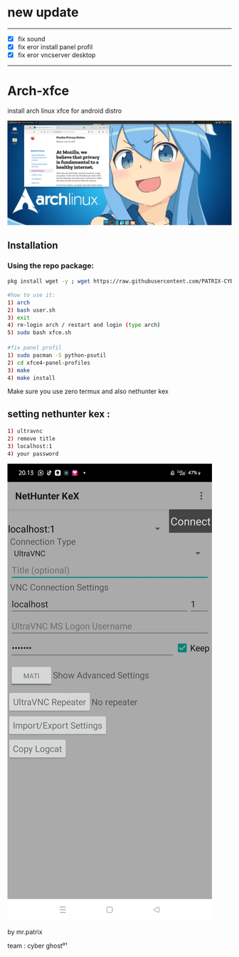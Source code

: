 # new update 
---
- [x] fix sound 
- [x] fix eror install panel profil 
- [x] fix eror vncserver desktop 
---

# Arch-xfce
install arch linux xfce for android distro

![Deskripsi Gambar](IMG_20240627_202715.png)

## Installation

### Using the repo package:
```sh
pkg install wget -y ; wget https://raw.githubusercontent.com/PATRIX-CYBERGHOST01/Arch-xfce/main/arch.sh ; chmod +x arch.sh ; ./arch.sh
```
```sh
#how to use it:
1) arch
2) bash user.sh
3) exit
4) re-login arch / restart and login (type arch)
5) sudo bash xfce.sh

#fix panel profil
1) sudo pacman -S python-psutil
2) cd xfce4-panel-profiles
3) make
4) make install

```
Make sure you use zero termux and also nethunter kex

## setting nethunter kex :
```sh
1) ultravnc
2) remove title 
3) localhost:1 
4) your password 
```
![Screenshot Aplikasi](Screenshot_2024-06-27-20-13-49-03_30a42d6a209f6598350fa5f61642e1a9.jpg)


by mr.patrix

team : cyber ghost⁰¹
